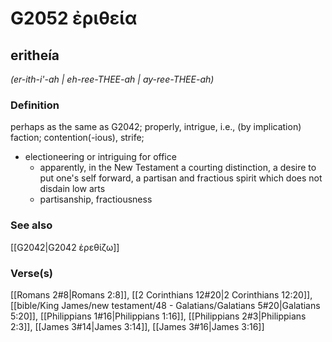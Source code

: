 # G2052 ἐριθεία

## eritheía

_(er-ith-i'-ah | eh-ree-THEE-ah | ay-ree-THEE-ah)_

### Definition

perhaps as the same as G2042; properly, intrigue, i.e., (by implication) faction; contention(-ious), strife; 

- electioneering or intriguing for office
  - apparently, in the New Testament a courting distinction, a desire to put one's self forward, a partisan and fractious spirit which does not disdain low arts
  - partisanship, fractiousness

### See also

[[G2042|G2042 ἐρεθίζω]]

### Verse(s)

[[Romans 2#8|Romans 2:8]], [[2 Corinthians 12#20|2 Corinthians 12:20]], [[bible/King James/new testament/48 - Galatians/Galatians 5#20|Galatians 5:20]], [[Philippians 1#16|Philippians 1:16]], [[Philippians 2#3|Philippians 2:3]], [[James 3#14|James 3:14]], [[James 3#16|James 3:16]]